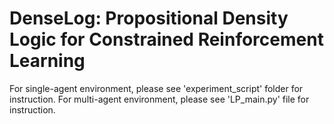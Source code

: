 # DenseLog: Propositional Density Logic for Constrained Reinforcement Learning

For single-agent environment, please see 'experiment_script' folder for instruction.
For multi-agent environment, please see 'LP_main.py' file for instruction.